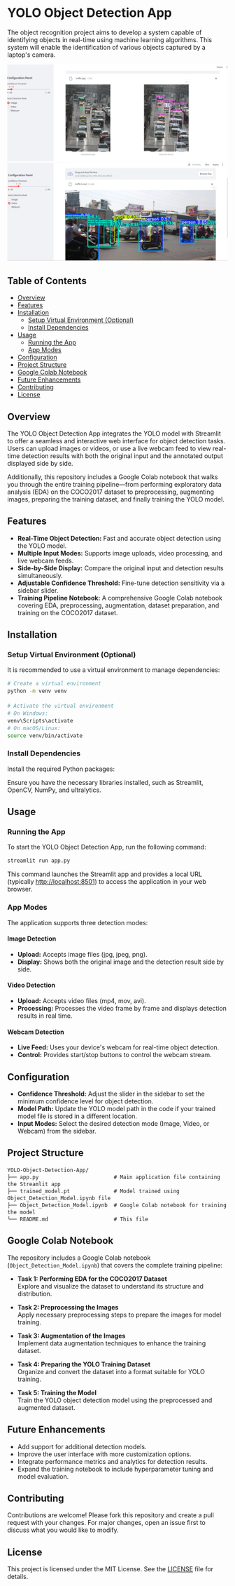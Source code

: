 # YOLO Object Detection App

The object recognition project aims to develop a system capable of identifying objects in real-time using machine learning algorithms. This system will enable the identification of various objects captured by a laptop's camera.

![Screenshot 1](Screenshots/image1.jpeg)
![Screenshot 2](Screenshots/image2.jpeg)

## Table of Contents

- [Overview](#overview)
- [Features](#features)
- [Installation](#installation)
  - [Setup Virtual Environment (Optional)](#setup-virtual-environment-optional)
  - [Install Dependencies](#install-dependencies)
- [Usage](#usage)
  - [Running the App](#running-the-app)
  - [App Modes](#app-modes)
- [Configuration](#configuration)
- [Project Structure](#project-structure)
- [Google Colab Notebook](#google-colab-notebook)
- [Future Enhancements](#future-enhancements)
- [Contributing](#contributing)
- [License](#license)

## Overview

The YOLO Object Detection App integrates the YOLO model with Streamlit to offer a seamless and interactive web interface for object detection tasks. Users can upload images or videos, or use a live webcam feed to view real-time detection results with both the original input and the annotated output displayed side by side.

Additionally, this repository includes a Google Colab notebook that walks you through the entire training pipeline—from performing exploratory data analysis (EDA) on the COCO2017 dataset to preprocessing, augmenting images, preparing the training dataset, and finally training the YOLO model.

## Features

- **Real-Time Object Detection:** Fast and accurate object detection using the YOLO model.
- **Multiple Input Modes:** Supports image uploads, video processing, and live webcam feeds.
- **Side-by-Side Display:** Compare the original input and detection results simultaneously.
- **Adjustable Confidence Threshold:** Fine-tune detection sensitivity via a sidebar slider.
- **Training Pipeline Notebook:** A comprehensive Google Colab notebook covering EDA, preprocessing, augmentation, dataset preparation, and training on the COCO2017 dataset.

## Installation

### Setup Virtual Environment (Optional)

It is recommended to use a virtual environment to manage dependencies:

```bash
# Create a virtual environment
python -m venv venv

# Activate the virtual environment
# On Windows:
venv\Scripts\activate
# On macOS/Linux:
source venv/bin/activate
```

### Install Dependencies

Install the required Python packages:

Ensure you have the necessary libraries installed, such as Streamlit, OpenCV, NumPy, and ultralytics.

## Usage

### Running the App

To start the YOLO Object Detection App, run the following command:

```bash
streamlit run app.py
```

This command launches the Streamlit app and provides a local URL (typically [http://localhost:8501](http://localhost:8501)) to access the application in your web browser.

### App Modes

The application supports three detection modes:

#### Image Detection
- **Upload:** Accepts image files (jpg, jpeg, png).
- **Display:** Shows both the original image and the detection result side by side.

#### Video Detection
- **Upload:** Accepts video files (mp4, mov, avi).
- **Processing:** Processes the video frame by frame and displays detection results in real time.

#### Webcam Detection
- **Live Feed:** Uses your device's webcam for real-time object detection.
- **Control:** Provides start/stop buttons to control the webcam stream.

## Configuration

- **Confidence Threshold:** Adjust the slider in the sidebar to set the minimum confidence level for object detection.
- **Model Path:** Update the YOLO model path in the code if your trained model file is stored in a different location.
- **Input Modes:** Select the desired detection mode (Image, Video, or Webcam) from the sidebar.

## Project Structure

```
YOLO-Object-Detection-App/
├── app.py                        # Main application file containing the Streamlit app
├── trained_model.pt              # Model trained using Object_Detection_Model.ipynb file
├── Object_Detection_Model.ipynb  # Google Colab notebook for training the model
└── README.md                     # This file
```

## Google Colab Notebook

The repository includes a Google Colab notebook (`Object_Detection_Model.ipynb`) that covers the complete training pipeline:

- **Task 1: Performing EDA for the COCO2017 Dataset**  
  Explore and visualize the dataset to understand its structure and distribution.

- **Task 2: Preprocessing the Images**  
  Apply necessary preprocessing steps to prepare the images for model training.

- **Task 3: Augmentation of the Images**  
  Implement data augmentation techniques to enhance the training dataset.

- **Task 4: Preparing the YOLO Training Dataset**  
  Organize and convert the dataset into a format suitable for YOLO training.

- **Task 5: Training the Model**  
  Train the YOLO object detection model using the preprocessed and augmented dataset.

## Future Enhancements

- Add support for additional detection models.
- Improve the user interface with more customization options.
- Integrate performance metrics and analytics for detection results.
- Expand the training notebook to include hyperparameter tuning and model evaluation.

## Contributing

Contributions are welcome! Please fork this repository and create a pull request with your changes. For major changes, open an issue first to discuss what you would like to modify.

## License

This project is licensed under the MIT License. See the [LICENSE](LICENSE) file for details.
